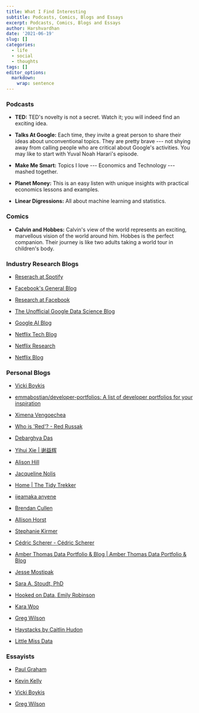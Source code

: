 ```yaml
---
title: What I Find Interesting
subtitle: Podcasts, Comics, Blogs and Essays
excerpt: Podcasts, Comics, Blogs and Essays
author: Harshvardhan
date: '2021-06-19'
slug: []
categories:
  - life
  - social
  - thoughts
tags: []
editor_options: 
  markdown: 
    wrap: sentence
---
```


### Podcasts

-   **TED:** TED's novelty is not a secret.
    Watch it; you will indeed find an exciting idea.

-   **Talks At Google:** Each time, they invite a great person to share their ideas about unconventional topics.
    They are pretty brave --- not shying away from calling people who are critical about Google's activities.
    You may like to start with Yuval Noah Harari's episode.

-   **Make Me Smart:** Topics I love --- Economics and Technology --- mashed together.

-   **Planet Money:** This is an easy listen with unique insights with practical economics lessons and examples.

-   **Linear Digressions:** All about machine learning and statistics.

### Comics

-   **Calvin and Hobbes:** Calvin's view of the world represents an exciting, marvellous vision of the world around him. Hobbes is the perfect companion. Their journey is like two adults taking a world tour in children's body.

### Industry Research Blogs

-   [Reserach at Spotify](https://research.atspotify.com/blog/)

-   [Facebook's General Blog](https://www.facebook.com/formedia/blog)

-   [Research at Facebook](https://research.fb.com/blog/)

-   [The Unofficial Google Data Science Blog](https://www.unofficialgoogledatascience.com/)

-   [Google AI Blog](https://ai.googleblog.com/)

-   [Netflix Tech Blog](https://netflixtechblog.com/)

-   [Netflix Research](https://research.netflix.com/articles)

-   [Netflix Blog](https://about.netflix.com/en/newsroom)

### Personal Blogs

-   [Vicki Boykis](http://vickiboykis.com/)

-   [emmabostian/developer-portfolios: A list of developer portfolios for your inspiration](https://github.com/emmabostian/developer-portfolios)

-   [Ximena Vengoechea](https://www.ximenavengoechea.com/)

-   [Who is 'Red'? - Red Russak](http://redrussak.com/)

-   [Debarghya Das](http://debarghyadas.com/)

-   [Yihui Xie \| 谢益辉](https://yihui.org/)

-   [Alison Hill](https://www.apreshill.com/)

-   [Jacqueline Nolis](https://jnolis.com/)

-   [Home \| The Tidy Trekker](https://www.thetidytrekker.com/)

-   [ijeamaka anyene](https://ijeamaka-anyene.netlify.app/index.html)

-   [Brendan Cullen](https://bcullen.rbind.io/)

-   [Allison Horst](https://www.allisonhorst.com/)

-   [Stephanie Kirmer](https://skirmer.github.io/)

-   [Cédric Scherer - Cédric Scherer](https://www.cedricscherer.com/)

-   [Amber Thomas Data Portfolio & Blog \| Amber Thomas Data Portfolio & Blog](https://amber.rbind.io/)

-   [Jesse Mostipak](https://www.jessemaegan.com/)

-   [Sara A. Stoudt, PhD](https://sastoudt.github.io/)

-   [Hooked on Data, Emily Robinson](https://hookedondata.org/)

-   [Kara Woo](https://karawoo.com/)

-   [Greg Wilson](https://third-bit.com)

-   [Haystacks by Caitlin Hudon](https://www.caitlinhudon.com/)

-   [Little Miss Data](https://www.littlemissdata.com/)

### Essayists

-   [Paul Graham](http://www.paulgraham.com/articles.html)

-   [Kevin Kelly](https://kk.org/thetechnium/)

-   [Vicki Boykis](https://vickiboykis.com/essays/)

-   [Greg Wilson](https://third-bit.com/blog/)
